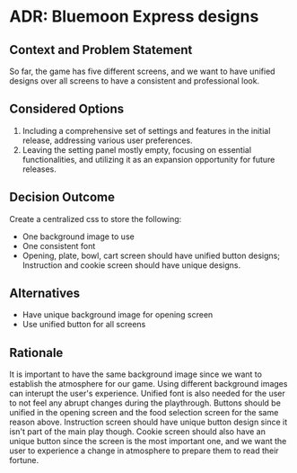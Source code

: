 # ADR: Bluemoon Express designs

## Context and Problem Statement
So far, the game has five different screens, and we want to have unified designs over all screens to have a consistent and professional look.

## Considered Options
1. Including a comprehensive set of settings and features in the initial release, addressing various user preferences.
2. Leaving the setting panel mostly empty, focusing on essential functionalities, and utilizing it as an expansion opportunity for future releases.

## Decision Outcome
Create a centralized css to store the following:
- One background image to use
- One consistent font
- Opening, plate, bowl, cart screen should have unified button designs; Instruction and cookie screen should have unique designs.

## Alternatives
- Have unique background image for opening screen
- Use unified button for all screens

## Rationale
It is important to have the same background image since we want to establish the atmosphere for our game. Using different background images can interupt the user's experience.
Unified font is also needed for the user to not feel any abrupt changes during the playthrough.
Buttons should be unified in the opening screen and the food selection screen for the same reason above. Instruction screen should have unique button design since it isn't part of the main play though.
Cookie screen should also have an unique button since the screen is the most important one, and we want the user to experience a change in atmosphere to prepare them to read their fortune.
